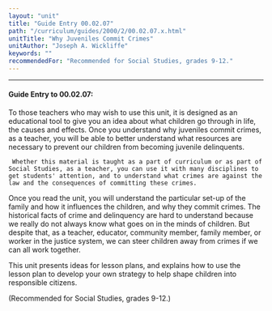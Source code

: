 ```yaml
---
layout: "unit"
title: "Guide Entry 00.02.07"
path: "/curriculum/guides/2000/2/00.02.07.x.html"
unitTitle: "Why Juveniles Commit Crimes"
unitAuthor: "Joseph A. Wickliffe"
keywords: ""
recommendedFor: "Recommended for Social Studies, grades 9-12."
---
```

<body>
<hr/>
 <h4>
  Guide Entry to 00.02.07:
 </h4>
 To those teachers who may wish to use this unit, it is designed as an educational tool to give you an idea about what children go through in life, the causes and effects.  Once you understand why juveniles commit crimes, as a teacher, you will be able to better understand what resources are necessary to prevent our children from becoming juvenile delinquents.

     Whether this material is taught as a part of curriculum or as part of Social Studies, as a teacher, you can use it with many disciplines to get students' attention, and to understand what crimes are against the law and the consequences of committing these crimes.
 <p>
  Once you read the unit, you will understand the particular set-up of the family and how it influences the children, and why they commit crimes.  The historical facts of crime and delinquency are hard to understand because we really do not always know what goes on in the minds of children.  But despite that, as a teacher, educator, community member, family member, or worker in the justice system, we can steer children away from crimes if we can all work together.
 </p>
 <p>
  This unit presents ideas for lesson plans, and explains how to use the lesson plan to develop your own strategy to help shape children into responsible citizens.
 </p>
 <p>
  (Recommended for Social Studies, grades 9-12.)
 </p>


</body>